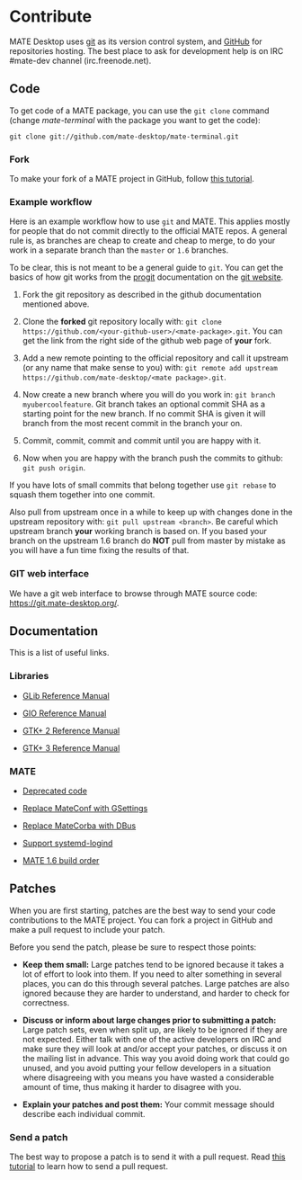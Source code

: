 # Contribute

MATE Desktop uses [git](https://git-scm.com/) as its
version control system, and [GitHub](https://github.com/mate-desktop)
for repositories hosting. The best place to
ask for development help is on IRC #mate-dev channel (irc.freenode.net).

## Code

To get code of a MATE package, you can use the `git clone` command (change
_mate-terminal_ with the package you want to get the code):

    
    
    git clone git://github.com/mate-desktop/mate-terminal.git

### Fork

To make your fork of a MATE project in GitHub, follow [this tutorial](https://help.github.com/fork-a-repo/).

### Example workflow

Here is an example workflow how to use `git` and MATE. This applies mostly for
people that do not commit directly to the official MATE repos. A general rule
is, as branches are cheap to create and cheap to merge, to do your work in a
separate branch than the `master` or `1.6` branches.

To be clear, this is not meant to be a general guide to `git`. You can get the
basics of how git works from the
[progit](https://git-scm.com/book/en/Git-Basics) documentation on the [git website](https://git-scm.com/doc).

  1. Fork the git repository as described in the github documentation mentioned above.

  2. Clone the **forked** git repository locally with: `git clone https://github.com/<your-github-user>/<mate-package>.git`. You can get the link from the right side of the github web page of **your** fork.

  3. Add a new remote pointing to the official repository and call it upstream (or any name that make sense to you) with: `git remote add upstream https://github.com/mate-desktop/<mate package>.git`.

  4. Now create a new branch where you will do you work in: `git branch myubercoolfeature`. Git branch takes an optional commit SHA as a starting point for the new branch. If no commit SHA is given it will branch from the most recent commit in the branch your on. 

  5. Commit, commit, commit and commit until you are happy with it.

  6. Now when you are happy with the branch push the commits to github: `git push origin`.

If you have lots of small commits that belong together use `git rebase` to
squash them together into one commit.

Also pull from upstream once in a while to keep up with changes done in the
upstream repository with: `git pull upstream <branch>`. Be careful which
upstream branch **your** working branch is based on. If you based your branch
on the upstream 1.6 branch do **NOT** pull from master by mistake as you will
have a fun time fixing the results of that.

### GIT web interface

We have a git web interface to browse through MATE source code:
<https://git.mate-desktop.org/>.

## Documentation

This is a list of useful links.

### Libraries

  * [GLib Reference Manual](https://developer.gnome.org/glib/2.32/)

  * [GIO Reference Manual](https://developer.gnome.org/gio/2.32/)

  * [GTK+ 2 Reference Manual](https://developer.gnome.org/gtk2/2.24/)

  * [GTK+ 3 Reference Manual](https://developer.gnome.org/gtk3/stable/)

### MATE

  * [Deprecated code](./deprecated_code.md)

  * [Replace MateConf with GSettings](./mateconf_to_gsettings.md)

  * [Replace MateCorba with DBus](./matecorba_to_dbus.md)

  * [Support systemd-logind](./systemd-logind.md)

  * [MATE 1.6 build order](./building-1.6.md)

## Patches

When you are first starting, patches are the best way to send your code
contributions to the MATE project. You can fork a project in GitHub and make a
pull request to include your patch.

Before you send the patch, please be sure to respect those points:

  * **Keep them small:** Large patches tend to be ignored because it takes a lot of effort to look into them. If you need to alter something in several places, you can do this through several patches. Large patches are also ignored because they are harder to understand, and harder to check for correctness.

  * **Discuss or inform about large changes prior to submitting a patch:** Large patch sets, even when split up, are likely to be ignored if they are not expected. Either talk with one of the active developers on  IRC and make sure they will look at and/or accept your patches, or discuss it on the mailing list in advance. This way you avoid doing work that could go unused, and you avoid putting your fellow developers in a situation where disagreeing with you means you have wasted a considerable amount of time, thus making it harder to disagree with you.

  * **Explain your patches and post them:** Your commit message should describe each individual commit.

### Send a patch

The best way to propose a patch is to send it with a pull request. Read [this tutorial](https://help.github.com/articles/using-pull-requests) to learn how to send a
pull request.
